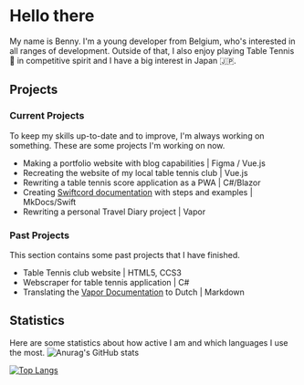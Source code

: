 # Hello there

My name is Benny. I'm a young developer from Belgium, who's interested in all ranges of development. Outside of that, I also enjoy playing Table Tennis 🏓 in competitive spirit and I have a big interest in Japan 🇯🇵.

## Projects
### Current Projects

To keep my skills up-to-date and to improve, I'm always working on something. These are some projects I'm working on now.

- Making a portfolio website with blog capabilities | Figma / Vue.js
- Recreating the website of my local table tennis club | Vue.js
- Rewriting a table tennis score application as a PWA | C#/Blazor
- Creating [Swiftcord documentation](https://github.com/SketchMaster2001/Swiftcord-Docs) with steps and examples | MkDocs/Swift
- Rewriting a personal Travel Diary project | Vapor

### Past Projects

This section contains some past projects that I have finished.

- Table Tennis club website | HTML5, CCS3
- Webscraper for table tennis application | C#
- Translating the [Vapor Documentation](https://github.com/vapor/docs) to Dutch | Markdown


## Statistics
Here are some statistics about how active I am and which languages I use the most.
![Anurag's GitHub stats](https://github-readme-stats.vercel.app/api?username=BennyDeBock&count_private=true&show_icons=true&theme=tokyonight) 

[![Top Langs](https://github-readme-stats.vercel.app/api/top-langs/?username=BennyDeBock&layout=compact&theme=tokyonight)](https://github.com/anuraghazra/github-readme-stats)

<!--
**BennyDeBock/BennyDeBock** is a ✨ _special_ ✨ repository because its `README.md` (this file) appears on your GitHub profile.

Here are some ideas to get you started:

- 🔭 I’m currently working on ...
- 🌱 I’m currently learning ...
- 👯 I’m looking to collaborate on ...
- 🤔 I’m looking for help with ...
- 💬 Ask me about ...
- 📫 How to reach me: ...
- 😄 Pronouns: ...
- ⚡ Fun fact: ...
-->
